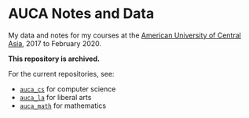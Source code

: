 # AUCA Notes and Data

My data and notes for my courses at the [American University of Central
Asia][1], 2017 to February 2020.        

__This repository is archived.__     

For the current repositories, see:
- [`auca_cs`][2] for computer science
- [`auca_la`][3] for liberal arts
- [`auca_math`][4] for mathematics

[1]: https://www.auca.kg/
[2]: https://github.com/moritz-konarski/auca_cs
[3]: https://github.com/moritz-konarski/auca_la
[4]: https://github.com/moritz-konarski/auca_math
